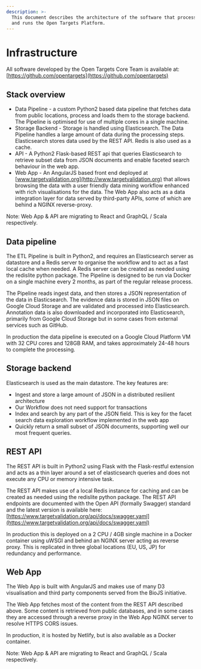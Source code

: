 ```yaml
---
description: >-
  This document describes the architecture of the software that processes data
  and runs the Open Targets Platform.
---
```


# Infrastructure

All software developed by the Open Targets Core Team is available at: [https://github.com/opentargets](https://github.com/opentargets)

## Stack overview

* Data Pipeline - a custom Python2 based data pipeline that fetches data from public locations, process and loads them to the storage backend. The Pipeline is optimised for use of multiple cores in a single machine.
* Storage Backend - Storage is handled using Elasticsearch. The Data Pipeline handles a large amount of data during the processing steps. Elasticsearch stores data used by the REST API. Redis is also used as a cache.
* API - A Python2 Flask-based REST api that queries Elasticsearch to retrieve subset data from JSON documents and enable faceted search behaviour in the web app.
* Web App - An AngularJS based front end deployed at [www.targetvalidation.org](http://www.targetvalidation.org) that allows browsing the data with a user friendly data mining workflow enhanced with rich visualisations for the data. The Web App also acts as a data integration layer for data served by third-party APIs, some of which are behind a NGINX reverse-proxy.

Note: Web App & API are migrating to React and GraphQL / Scala respectively.

## Data pipeline

The ETL Pipeline is built in Python2, and requires an Elasticsearch server as datastore and a Redis server to organise the workflow and to act as a fast local cache when needed. A Redis server can be created as needed using the redislite python package.  The Pipeline is designed to be run via Docker on a single machine every 2 months, as part of the regular release process.  


The Pipeline reads ingest data, and then stores a JSON representation of the data in Elasticsearch. The evidence data is stored in JSON files on Google Cloud Storage and are validated and processed into Elasticsearch. Annotation data is also downloaded and incorporated into Elasticsearch, primarily from Google Cloud Storage but in some cases from external services such as GitHub.  


In production the data pipeline is executed on a Google Cloud Platform VM with 32 CPU cores and 128GB RAM, and takes approximately 24-48 hours to complete the processing.  


## Storage backend

  
Elasticsearch is used as the main datastore. The key features are:

* Ingest and store a large amount of JSON in a distributed resilient architecture
* Our Workflow does not need support for transactions
* Index and search by any part of the JSON field. This is key for the facet search data exploration workflow implemented in the web app
* Quickly return a small subset of JSON documents, supporting well our most frequent queries. 

## **REST API**

The REST API is built in Python2 using Flask with the Flask-restful extension and acts as a thin layer around a set of elasticsearch queries and does not execute any CPU or memory intensive task.  


The REST API makes use of a local Redis instance for caching and can be created as needed using the redislite python package. The REST API endpoints are documented with the Open API \(formally Swagger\) standard and the latest version is available here: [https://www.targetvalidation.org/api/docs/swagger.yaml](https://www.targetvalidation.org/api/docs/swagger.yaml)  


In production this is deployed on a 2 CPU / 4GB single machine in a Docker container using uWSGI and behind an NGINX server acting as reverse proxy. This is replicated in three global locations \(EU, US, JP\) for redundancy and performance.

## Web App

The Web App is built with AngularJS and makes use of many D3 visualisation and third party components served from the BioJS initiative.

The Web App fetches most of the content from the REST API described above. Some content is retrieved from public databases, and in some cases they are accessed through a reverse proxy in the Web App NGINX server to resolve HTTPS CORS issues.

In production, it is hosted by Netlify, but is also available as a Docker container.

Note: Web App & API are migrating to React and GraphQL / Scala respectively.  
  


